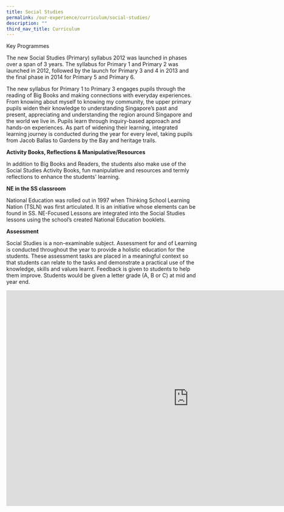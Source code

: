 ```yaml
---
title: Social Studies
permalink: /our-experience/curriculum/social-studies/
description: ""
third_nav_title: Curriculum
---
```

Key Programmes

The new Social Studies (Primary) syllabus 2012 was launched in phases over a span of 3 years. The syllabus for Primary 1 and Primary 2 was launched in 2012, followed by the launch for Primary 3 and 4 in 2013 and the final phase in 2014 for Primary 5 and Primary 6.

  

The new syllabus for Primary 1 to Primary 3 engages pupils through the reading of Big Books and making connections with everyday experiences. From knowing about myself to knowing my community, the upper primary pupils widen their knowledge to understanding Singapore’s past and present, appreciating and understanding the region around Singapore and the world we live in. Pupils learn through inquiry-based approach and hands-on experiences. As part of widening their learning, integrated learning journey is conducted during the year for every level, taking pupils from Jacob Ballas to Gardens by the Bay and heritage trails.

**Activity Books, Reflections &amp; Manipulative/Resources**


In addition to Big Books and Readers, the students also make use of the Social Studies Activity Books, fun manipulative and resources and termly reflections to enhance the students' learning.

  

**NE in the SS classroom**


National Education was rolled out in 1997 when Thinking School Learning Nation (TSLN) was first articulated. It is an initiative whose elements can be found in SS. NE-Focused Lessons are integrated into the Social Studies lessons using the school’s created National Education booklets.



**Assessment**


Social Studies is a non-examinable subject. Assessment for and of Learning is conducted throughout the year to provide a holistic education for the students. These assessment tasks are placed in a meaningful context so that students can relate to the tasks and demonstrate a practical use of the knowledge, skills and values learnt. Feedback is given to students to help them improve. Students would be given a letter grade (A, B or C) at mid and year end.

<iframe allowfullscreen="true" height="569" width="960" frameborder="0" src="https://docs.google.com/presentation/d/e/2PACX-1vT0dJ9R9Gr1dvmhtcKJ9xE_JH1FWR_RCZMzFBQveIZQi7Qd1znArEejUzc2aaamUYyG1VElni_ISnZS/embed?start=false&amp;loop=false&amp;delayms=3000"></iframe>